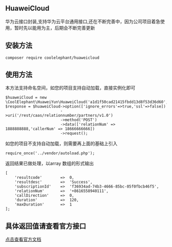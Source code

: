 ## HuaweiCloud
华为云接口封装,支持华为云平台通用接口,还在不断完善中，因为公司项目着急使用，暂时先以能用为主，后期会不断完善更新

## 安装方法
```
composer require coolelephant/huaweicloud
```
## 使用方法
本方法支持命名空间，如您的项目支持自动加载，直接实例化即可
```
$huaweiCloud = new \CoolElephant\HuaweiYun\HuaweiCloud('a1d1f50cad21415fbdd13d8f53d36d60','cfc881cc704c4fba8d8fef5788e03e6b');
$response = $huaweiCloud->option(['ignore_errors'=>true,'ssl'=>false])
                        ->uri('/rest/caas/relationnumber/partners/v1.0')
                        ->method('POST')
                        ->data(['relationNum' => 1888888888,'callerNum' => 18666666666])
                        ->request();
```

如您的项目不支持自动加载，则需要再上面的基础上引入
```
require_once('../vendor/autoload.php');
```


返回结果已做处理，以array 数组的形式输出
```
[
    'resultcode'        =>  0,
    'resultdesc'        =>  'Success',
    'subscriptionId'    =>  'f36934ad-74b3-4666-85bc-05f0fbcb46f5',
    'relationNum'       =>  '+8616558940111',
    'callDirection'     =>  0,
    'duration'          =>  120,
    'maxDuration'       =>  1
];
```

## 具体返回值请查看官方接口
[点击查看官方文档](https://support.huaweicloud.com/api-PrivateNumber/privatenumber_02_0002.html)